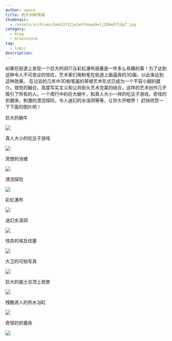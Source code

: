 ```yaml
---
author: upare
title: 街头3D粉笔画
thumbnail:
  - /assets/archives/6a613f12jw1eh7mawp9wlj20be07ldg7.jpg
category:
  - blog
  - brainstorm
tag:
  - logic
description: 
---
```

如果在街道上发现一个巨大的洞穴与彩虹瀑布层叠是一件多么有趣的事！为了达到这种令人不可思议的惊叹，艺术家们用粉笔在街道上画逼真的3D画，以此来达到这种效果。 在过去的几年中3D粉笔画的草根艺术形式已成为一个不容小觑的媒介。错觉的融合，高度写实主义和公共街头艺术完美的结合，这样的艺术创作几乎吸引了所有的人。一个爬行中的巨大蜗牛，和真人大小一样的吃豆子游戏，奇怪的折磨床，刺激的漂流探险，令人迷幻的水溶洞等等，让你大开眼界！ 赶快欣赏一下下面的图片吧！

巨大的蜗牛

![](/assets/archives/6a613f12jw1eh7mawp9wlj20be07ldg7.jpg)

真人大小的吃豆子游戏

![](/assets/archives/6a613f12jw1eh7mawzx7uj20be08kdgj.jpg)

冥想的池塘

![](/assets/archives/6a613f12jw1eh7maxa34sj20be0f7aaz.jpg)

漂流探险

![](/assets/archives/6a613f12jw1eh7maxrxzfj20be0e80tl.jpg)

彩虹瀑布

![](/assets/archives/6a613f12jw1eh7may66j4j20be0h3wfv.jpg)

迷幻水溶洞

![](/assets/archives/6a613f12jw1eh7mayhfb9j20be0eddgq.jpg)

怪异的埃及坟墓

![](/assets/archives/6a613f12jw1eh7mayphr5j20be07twf0.jpg)

大卫的可拍写真

![](/assets/archives/6a613f12jw1eh7mayz2gbj20be0gf3zp.jpg)

巨大的威士忌顶上观景

![](/assets/archives/6a613f12jw1eh7maz78kgj20be0gi3zg.jpg)

残酷诱人的热水浴缸

![](/assets/archives/6a613f12jw1eh7mazilonj20be07l3yr.jpg)

奇怪的折磨床

![](/assets/archives/6a613f12jw1eh7mazotmnj20be07lt93.jpg)